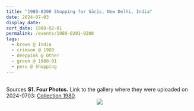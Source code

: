 ```yaml
---
title: "1980-0200 Shopping for Sāṛīs, New Delhi, India"
date: 2024-07-03
display_date: 
sort_date: 1980-02-01
permalink: /events/1980-0201-0200
tags:
  - brown @ India
  - crimson @ 1980
  - deeppink @ Other
  - green @ 1980-01
  - peru @ Shopping
---
```


<br>

<wave-list>
  <list-title color="DarkSeaGreen" width="40">Sources</list-title>
  <list-item color="BlanchedAlmond"  width="280"><b>S1. Four Photos.</b> Link to the gallery where they were uploaded on 2024-0703: <a href="https://eternalmoments.smugmug.com/Collections/Raj-Kunwar-Raul-Collection/1980">Collection 1980</a>.</list-item>
</wave-list>

<div style="text-align: center"><img src="https://pub-bcc3cbe9b1e94ba1ac28915f7a3900fa.r2.dev/1980-0200_Shopping_for_Saris_New_Delhi_India_04_(from_tif)_(Mahipalsingh_Jaisingh_Raul_Collection_scanned_by_Ankit_Khare).jpg" /></div>